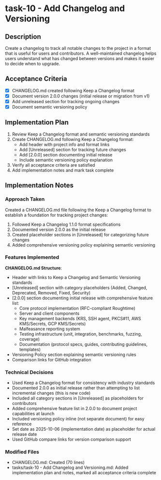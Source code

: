 # task-10 - Add Changelog and Versioning

## Description

Create a changelog to track all notable changes to the project in a format that is useful for users and contributors. A well-maintained changelog helps users understand what has changed between versions and makes it easier to decide when to upgrade.

## Acceptance Criteria

- [x] CHANGELOG.md created following Keep a Changelog format
- [x] Document version 2.0.0 changes (initial release or migration from v1)
- [x] Add unreleased section for tracking ongoing changes
- [x] Document semantic versioning policy

## Implementation Plan

1. Review Keep a Changelog format and semantic versioning standards
2. Create CHANGELOG.md following Keep a Changelog format:
   - Add header with project info and format links
   - Add [Unreleased] section for tracking future changes
   - Add [2.0.0] section documenting initial release
   - Include semantic versioning policy explanation
3. Verify all acceptance criteria are satisfied
4. Add implementation notes and mark task complete

## Implementation Notes

### Approach Taken

Created a CHANGELOG.md file following the Keep a Changelog format to establish a foundation for tracking project changes:

1. Followed Keep a Changelog 1.1.0 format specifications
2. Documented version 2.0.0 as the initial release
3. Created placeholder sections in [Unreleased] for categorizing future changes
4. Added comprehensive versioning policy explaining semantic versioning

### Features Implemented

**CHANGELOG.md Structure**:
- Header with links to Keep a Changelog and Semantic Versioning standards
- [Unreleased] section with category placeholders (Added, Changed, Deprecated, Removed, Fixed, Security)
- [2.0.0] section documenting initial release with comprehensive feature list:
  - Core protocol implementation (RFC-compliant Roughtime)
  - Server and client components
  - Key management backends (KRS, SSH agent, PKCS#11, AWS KMS/Secrets, GCP KMS/Secrets)
  - Malfeasance reporting system
  - Testing infrastructure (unit, integration, benchmarks, fuzzing, coverage)
  - Documentation (protocol specs, guides, contributing guidelines, templates)
- Versioning Policy section explaining semantic versioning rules
- Comparison links for GitHub integration

### Technical Decisions

- Used Keep a Changelog format for consistency with industry standards
- Documented 2.0.0 as initial release rather than attempting to list incremental changes (this is new code)
- Included all category sections in [Unreleased] as placeholders for contributors
- Added comprehensive feature list in 2.0.0 to document project capabilities at launch
- Included versioning policy inline (not separate document) for easy reference
- Set date as 2025-10-06 (implementation date) as placeholder for actual release date
- Used GitHub compare links for version comparison support

### Modified Files

- CHANGELOG.md: Created (70 lines)
- tasks/task-10 - Add Changelog and Versioning.md: Added implementation plan and notes, marked all acceptance criteria complete
